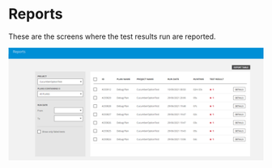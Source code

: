 # Reports

These are the screens where the test results run are reported.

![](../.gitbook/assets/rapor1.PNG)

